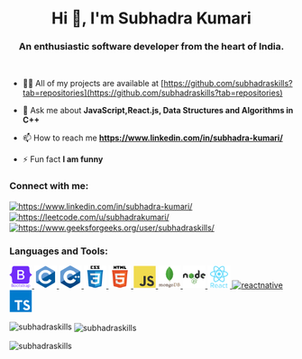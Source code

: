 <h1 align="center">Hi 👋, I'm Subhadra Kumari</h1>
<h3 align="center">An enthusiastic software developer from the heart of India.</h3>
<img src="https://www.google.com/url?sa=i&url=https%3A%2F%2Fdianapps.com%2Fblog%2Freasons-why-full-stack-development-is-right-for-your-business%2F&psig=AOvVaw3iqJUClRU8u4prcd42dXnX&ust=1734456548408000&source=images&cd=vfe&opi=89978449&ved=0CBEQjRxqFwoTCIDc2K3orIoDFQAAAAAdAAAAABA4"alt="">

- 👨‍💻 All of my projects are available at [https://github.com/subhadraskills?tab=repositories](https://github.com/subhadraskills?tab=repositories)

- 💬 Ask me about **JavaScript,React.js, Data Structures and Algorithms in C++**

- 📫 How to reach me **https://www.linkedin.com/in/subhadra-kumari/**

- ⚡ Fun fact **I am funny**

<h3 align="left">Connect with me:</h3>
<p align="left">
<a href="https://linkedin.com/in/https://www.linkedin.com/in/subhadra-kumari/" target="blank"><img align="center" src="https://raw.githubusercontent.com/rahuldkjain/github-profile-readme-generator/master/src/images/icons/Social/linked-in-alt.svg" alt="https://www.linkedin.com/in/subhadra-kumari/" height="30" width="40" /></a>
<a href="https://www.leetcode.com/https://leetcode.com/u/subhadrakumari/" target="blank"><img align="center" src="https://raw.githubusercontent.com/rahuldkjain/github-profile-readme-generator/master/src/images/icons/Social/leet-code.svg" alt="https://leetcode.com/u/subhadrakumari/" height="30" width="40" /></a>
<a href="https://auth.geeksforgeeks.org/user/https://www.geeksforgeeks.org/user/subhadraskills/" target="blank"><img align="center" src="https://raw.githubusercontent.com/rahuldkjain/github-profile-readme-generator/master/src/images/icons/Social/geeks-for-geeks.svg" alt="https://www.geeksforgeeks.org/user/subhadraskills/" height="30" width="40" /></a>
</p>

<h3 align="left">Languages and Tools:</h3>
<p align="left"> <a href="https://getbootstrap.com" target="_blank" rel="noreferrer"> <img src="https://raw.githubusercontent.com/devicons/devicon/master/icons/bootstrap/bootstrap-plain-wordmark.svg" alt="bootstrap" width="40" height="40"/> </a> <a href="https://www.cprogramming.com/" target="_blank" rel="noreferrer"> <img src="https://raw.githubusercontent.com/devicons/devicon/master/icons/c/c-original.svg" alt="c" width="40" height="40"/> </a> <a href="https://www.w3schools.com/cpp/" target="_blank" rel="noreferrer"> <img src="https://raw.githubusercontent.com/devicons/devicon/master/icons/cplusplus/cplusplus-original.svg" alt="cplusplus" width="40" height="40"/> </a> <a href="https://www.w3schools.com/css/" target="_blank" rel="noreferrer"> <img src="https://raw.githubusercontent.com/devicons/devicon/master/icons/css3/css3-original-wordmark.svg" alt="css3" width="40" height="40"/> </a> <a href="https://www.w3.org/html/" target="_blank" rel="noreferrer"> <img src="https://raw.githubusercontent.com/devicons/devicon/master/icons/html5/html5-original-wordmark.svg" alt="html5" width="40" height="40"/> </a> <a href="https://developer.mozilla.org/en-US/docs/Web/JavaScript" target="_blank" rel="noreferrer"> <img src="https://raw.githubusercontent.com/devicons/devicon/master/icons/javascript/javascript-original.svg" alt="javascript" width="40" height="40"/> </a> <a href="https://www.mongodb.com/" target="_blank" rel="noreferrer"> <img src="https://raw.githubusercontent.com/devicons/devicon/master/icons/mongodb/mongodb-original-wordmark.svg" alt="mongodb" width="40" height="40"/> </a> <a href="https://nodejs.org" target="_blank" rel="noreferrer"> <img src="https://raw.githubusercontent.com/devicons/devicon/master/icons/nodejs/nodejs-original-wordmark.svg" alt="nodejs" width="40" height="40"/> </a> <a href="https://reactjs.org/" target="_blank" rel="noreferrer"> <img src="https://raw.githubusercontent.com/devicons/devicon/master/icons/react/react-original-wordmark.svg" alt="react" width="40" height="40"/> </a> <a href="https://reactnative.dev/" target="_blank" rel="noreferrer"> <img src="https://reactnative.dev/img/header_logo.svg" alt="reactnative" width="40" height="40"/> </a> <a href="https://www.typescriptlang.org/" target="_blank" rel="noreferrer"> <img src="https://raw.githubusercontent.com/devicons/devicon/master/icons/typescript/typescript-original.svg" alt="typescript" width="40" height="40"/> </a> </p>

<p><img align="left" src="https://github-readme-stats.vercel.app/api/top-langs?username=subhadraskills&show_icons=true&locale=en&layout=compact" alt="subhadraskills" /></p>

<p>&nbsp;<img align="center" src="https://github-readme-stats.vercel.app/api?username=subhadraskills&show_icons=true&locale=en" alt="subhadraskills" /></p>

<p><img align="center" src="https://github-readme-streak-stats.herokuapp.com/?user=subhadraskills&" alt="subhadraskills" /></p>
